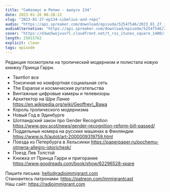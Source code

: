```yaml
---
title: "Сибелиус и Репин - выпуск 134"
date: 2023-01-26 06:28:12
slug: "2023-01-27-ep134-sibelius-and-repi"
audio: "https://api.spreaker.com/download/episode/52547546/2023_01_27_icast_ep134_sibelius_and_repin.mp3"
audioAlternative: "https://api.spreaker.com/download/episode/52547546/2023_01_27_icast_ep134_sibelius_and_repin.mp3"
cover: "https://d3wo5wojvuv7l.cloudfront.net/t_rss_itunes_square_1400/images.spreaker.com/original/06246c2eaedad5cd0daa62ec6076078b.jpg"
length: 25015762
explicit: clean
tags: episode
---
```


Редакция посмотрела на тропический модернизм и полистала новую книжку Принца Гарри.  
  
* Твитбот все  
* Токсичная но комфортная социальная сеть  
* The Expanse и космические ругательства  
* Винтажные цифровые камеры и телевизоры  
* Архитектор на Шри Ланке https://en.wikipedia.org/wiki/Geoffrey\_Bawa  
* Король тропического модернизма  
* Новый Год в Эдинбурге  
* Шотландский закон про Gender Recognition https://www.gov.scot/news/gender-recognition-reform-bill-passed/  
* Поддельные номера на русских машинах в Финляндии https://www.is.fi/autot/art-2000009319759.html  
* Поезда из Петербурга в Хельсинки https://paperpaper.ru/pochemu-otmena-allegro-istorichesk/  
* Поезд Лев Толстой  
* Книжка от Принца Гарри и пригорание https://www.goodreads.com/book/show/62296528-spare  
  
Пишите письма: hello@radioimmigrant.com  
Становитесь патронами: https://patreon.com/immigrantcast  
Наш сайт: https://radioimmigrant.com
